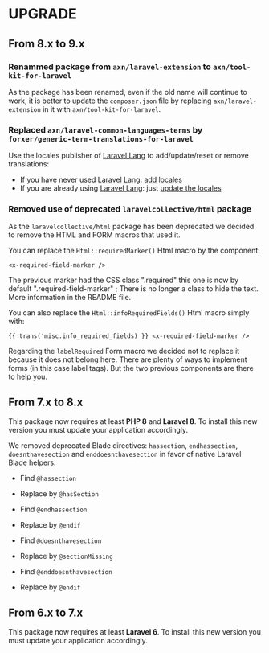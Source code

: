 UPGRADE
=======

From 8.x to 9.x
---------------

### Renammed package from `axn/laravel-extension` to `axn/tool-kit-for-laravel`

As the package has been renamed, even if the old name will continue to work, it is better to update the `composer.json` file by replacing `axn/laravel-extension` in it with `axn/tool-kit-for-laravel`.

### Replaced `axn/laravel-common-languages-terms` by `forxer/generic-term-translations-for-laravel`

Use the locales publisher of [Laravel Lang](https://laravel-lang.com/) to add/update/reset or remove translations:

- If you have never used [Laravel Lang](https://laravel-lang.com/): [add locales](https://laravel-lang.com/usage/add-locales.html)
- If you are already using [Laravel Lang](https://laravel-lang.com/): just [update the locales](https://laravel-lang.com/usage/update-locales.html)

### Removed use of deprecated `laravelcollective/html` package

As the `laravelcollective/html` package has been deprecated we decided to remove the HTML and FORM macros that used it.

You can replace the `Html::requiredMarker()` Html macro by the component:

```blade
<x-required-field-marker />
```

The previous marker had the CSS class ".required" this one is now by default ".required-field-marker" ; There is no longer a class to hide the text. More information in the README file.

You can also replace the `Html::infoRequiredFields()` Html macro simply with:

```blade
{{ trans('misc.info_required_fields) }} <x-required-field-marker />
```

Regarding the `labelRequired` Form macro we decided not to replace it because it does not belong here. There are plenty of ways to implement forms (in this case label tags). But the two previous components are there to help you.


From 7.x to 8.x
---------------

This package now requires at least **PHP 8** and **Laravel 8**. To install this new version you must update your application accordingly.

We removed deprecated Blade directives: `hassection`, `endhassection`, `doesnthavesection` and `enddoesnthavesection` in favor of native Laravel Blade helpers.

- Find `@hassection`
- Replace by `@hasSection`

- Find `@endhassection`
- Replace by `@endif`

- Find `@doesnthavesection`
- Replace by `@sectionMissing`

- Find `@enddoesnthavesection`
- Replace by `@endif`


From 6.x to 7.x
---------------

This package now requires at least **Laravel 6**. To install this new version you must update your application accordingly.

